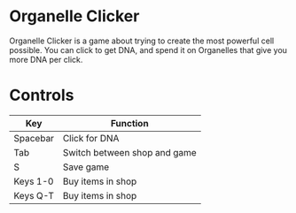 # Organelle Clicker
Organelle Clicker is a game about trying to create the most powerful cell possible.
 You can click to get DNA, and spend it on Organelles that give you more DNA per click.
 
 # Controls
 
| Key      | Function                     |
| -------- | ---------------------------- |
| Spacebar | Click for DNA                |
| Tab      | Switch between shop and game |
| S        | Save game                    |
| Keys 1-0 | Buy items in shop            |
| Keys Q-T | Buy items in shop            |
